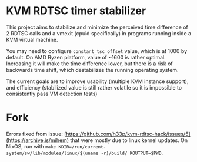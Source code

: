 # KVM RDTSC timer stabilizer

This project aims to stabilize and minimize the perceived time difference of 2 RDTSC calls and a vmexit (cpuid specifically) in programs running inside a KVM virtual machine.

You may need to configure `constant_tsc_offset` value, which is at 1000 by default. On AMD Ryzen platform, value of ~1600 is rather optimal. Increasing it will make the time difference lower, but there is a risk of backwards time shift, which destabilizes the running operating system.

The current goals are to improve usability (multiple KVM instance support), and efficiency (stabilized value is still rather volatile so it is impossible to consistently pass VM detection tests)

# Fork
Errors fixed from issue: [https://github.com/h33p/kvm-rdtsc-hack/issues/5](https://archive.is/mihem) that were mostly due to linux kernel updates.
On NixOS, run with `make KDIR=/run/current-system/sw/lib/modules/linux/$(uname -r)/build/ KOUTPUT=$PWD`.
